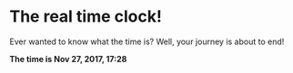 # The real time clock!

Ever wanted to know what the time is? Well, your journey is about to end!

**The time is Nov 27, 2017, 17:28**